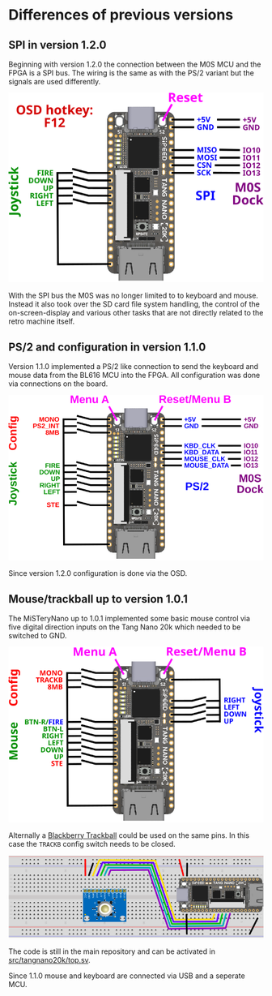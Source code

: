 # Differences of previous versions

## SPI in version 1.2.0

Beginning with version 1.2.0 the connection between the M0S MCU and
the FPGA is a SPI bus. The wiring is the same as with the PS/2 variant
but the signals are used differently.

![MiSTeryNano wiring](images/wiring_spi.png)

With the SPI bus the M0S was no longer limited to to keyboard and
mouse. Instead it also took over the SD card file system handling, the
control of the on-screen-display and various other tasks that are not
directly related to the retro machine itself.

## PS/2 and configuration in version 1.1.0

Version 1.1.0 implemented a PS/2 like connection to send the keyboard
and mouse data from the BL616 MCU into the FPGA.  All configuration
was done via connections on the board.

![MiSTeryNano wiring](images/wiring_ps2.png)

Since version 1.2.0 configuration is done via the OSD.

## Mouse/trackball up to version 1.0.1

The MiSTeryNano up to 1.0.1 implemented some basic mouse control via
five digital direction inputs on the Tang Nano 20k which needed to be
switched to GND.

![MiSTeryNano wiring](images/wiring.png)

Alternally a [Blackberry
Trackball](https://www.sparkfun.com/products/retired/13169) could be
used on the same pins. In this case the ```TRACKB``` config switch
needs to be closed.

![MiSTeryNano trackball](images/trackball.png)

The code is still in the main repository and can be activated in
[src/tangnano20k/top.sv](https://github.com/harbaum/MiSTeryNano/blob/main/src/tangnano20k/top.sv).

Since 1.1.0 mouse and keyboard are connected via USB and a seperate
MCU.